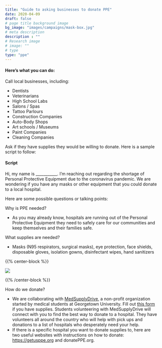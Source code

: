 ```yaml
---
title: "Guide to asking businesses to donate PPE"
date: 2020-04-09
draft: false
# page title background image
bg_image: "images/campaigns/mask-box.jpg"
# meta description
description : ""
# Research image
# image: ""
# type
type: "ppe"
---
```


#### Here’s what you can do:

Call local businesses, including:

* Dentists
* Veterinarians
* High School Labs
* Salons / Spas
* Tattoo Parlours
* Construction Companies
* Auto-Body Shops
* Art schools / Museums
* Paint Companies
* Cleaning Companies

Ask if they have supplies they would be willing to donate. Here is a sample script to follow:

#### Script

Hi, my name is ___________. I’m reaching out regarding the shortage of Personal Protective Equipment due to the coronavirus pandemic. We are wondering if you have any masks or other equipment that you could donate to a local hospital. 

Here are some possible questions or talking points:

Why is PPE needed?

* As you may already know, hospitals are running out of the Personal Protective Equipment they need to safely care for our communities and keep themselves and their families safe.

What supplies are needed?

* Masks (N95 respirators, surgical masks), eye protection, face shields, disposable gloves, isolation gowns, disinfectant wipes, hand sanitizers

{{% center-block %}}

![](/images/resources/ppe/ppe-supplies-to-request.jpg)

{{% /center-block %}}

How do we donate?

* We are collaborating with [MedSupplyDrive](https://www.medicalsupplydrive.com/), a non-profit organization started by medical students at Georgetown University. Fill out [this form](https://docs.google.com/forms/d/1YSXn7vL6BaxqDXdiJkyYeJlsneW-ASFA7y7a3MUmQ_0/viewform?edit_requested=true) if you have supplies. Students volunteering with MedSupplyDrive will connect with you to find the best way to donate to a hospital. They have volunteers all around the country who will help with pick ups and donations to a list of hospitals who desperately need your help. 
* If there is a specific hospital you want to donate supplies to, here are two useful websites with instructions on how to donate: https://getusppe.org and donatePPE.org.
